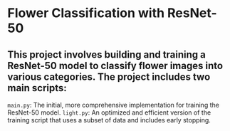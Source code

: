 # Flower Classification with ResNet-50

## This project involves building and training a ResNet-50 model to classify flower images into various categories. The project includes two main scripts:

`main.py`: The initial, more comprehensive implementation for training the ResNet-50 model.
`light.py`: An optimized and efficient version of the training script that uses a subset of data and includes early stopping.
